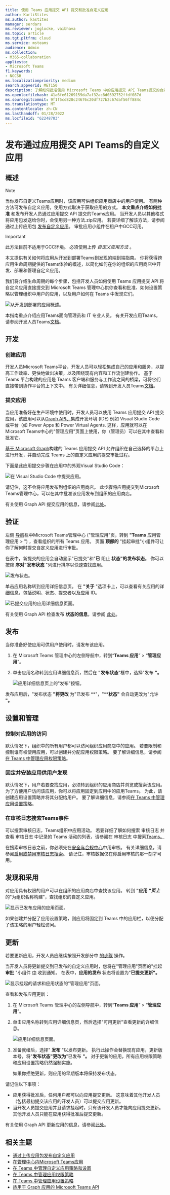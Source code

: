 ```yaml
---
title: 使用 Teams 应用提交 API 提交和批准自定义应用
author: KarliStites
ms.author: kastites
manager: serdars
ms.reviewer: joglocke, vaibhava
ms.topic: article
ms.tgt.pltfrm: cloud
ms.service: msteams
audience: Admin
ms.collection:
- M365-collaboration
appliesto:
- Microsoft Teams
f1.keywords:
- NOCSH
ms.localizationpriority: medium
search.appverid: MET150
description: 了解如何批准使用 Microsoft Teams 中的应用提交 API Teams提交的自定义Microsoft Teams。
ms.openlocfilehash: 41a6fe61269159da7af32ac8d0392752ffdf087d
ms.sourcegitcommit: 9f1f5cd828c24676c20df727b2c67daf56ff884c
ms.translationtype: MT
ms.contentlocale: zh-CN
ms.lasthandoff: 01/28/2022
ms.locfileid: "62248703"
---
```

# <a name="publish-a-custom-app-submitted-through-the-teams-app-submission-api"></a>发布通过应用提交 API Teams的自定义应用

## <a name="overview"></a>概述

> [!NOTE]
> 当你发布自定义Teams应用时，该应用可供组织应用商店中的用户使用。 有两种方法可发布自定义应用，使用方式取决于获取应用的方式。 **本文重点介绍如何批准** 和发布开发人员通过应用提交 API 提交的Teams应用。 当开发人员以其他格式将应用包发送给你时，会使用另一种方法.zip应用。 若要详细了解该方法，请参阅通过上传应用包 <a href="/microsoftteams/upload-custom-apps" target="_blank">发布自定义应用</a>。 审批应用小组件在租户中GCC可用。 

> [!IMPORTANT]
> 此方法目前不适用于GCC环境。 必须使用上传 *自定义应用方法* 。

本文提供有关如何将应用从开发到部署Teams到发现的端到端指南。 你将获得跨应用生命周期提供的Teams体验的概述，以简化如何在你的组织的应用商店中开发、部署和管理自定义应用。

我们将介绍生命周期的每个步骤，包括开发人员如何使用 Teams 应用提交 API 将自定义应用直接提交到 Microsoft Teams 管理中心供你查看和批准、如何设置策略以管理组织中用户的应用，以及用户如何在 Teams 中发现它们。

![从开发到部署的应用概述。](media/custom-app-lifecycle.png)

本指南重点介绍应用Teams面向管理员和 IT 专业人员。 有关开发应用Teams，请参阅开发人员Teams<a href="/microsoftteams/platform" target="_blank">文档</a>。

## <a name="develop"></a>开发

### <a name="create-the-app"></a>创建应用

开发人员Microsoft Teams平台，开发人员可以轻松集成自己的应用和服务，以提高工作效率、更快地做出决策，以及围绕现有内容和工作流创建协作。 基于 Teams 平台构建的应用是 Teams 客户端和服务与工作流之间的桥梁，可将它们直接带到协作平台的上下文中。 有关详细信息，请转到开发人员Teams<a href="/microsoftteams/platform" target="_blank">文档</a>。

### <a name="submit-the-app"></a>提交应用

当应用准备好在生产环境中使用时，开发人员可以使用 Teams 应用提交 API 提交应用，该应用可以从[Graph API、](/graph/api/teamsapp-publish)集成开发环境 (IDE) 例如 Visual Studio Code 或平台（如 Power Apps 和 Power Virtual Agents. 这样，应用就可以在 Microsoft Teams<a href="/microsoftteams/manage-apps" target="_blank"></a>中心的"管理应用"页面上使用，你（管理员）可以在其中查看和批准它。

<a href="/graph/api/teamsapp-publish" target="_blank">基于 Microsoft Graph</a>构建的 Teams 应用提交 API 允许组织在自己选择的平台上进行开发，并自动完成 Teams 上的自定义应用的提交审批过程。

下面是此应用提交步骤在应用中的外观Visual Studio Code：

![在 Visual Studio Code 中提交应用。](media/custom-app-lifecycle-submit-app.png)

请记住，这不会将应用发布到组织的应用商店。 此步骤将应用提交到Microsoft Teams管理中心，可以在其中批准该应用发布到组织的应用商店。

有关使用 Graph API 提交应用的信息，请参阅<a href="/graph/api/teamsapp-publish" target="_blank">此处</a>。

## <a name="validate"></a>验证

左侧 <a href="/microsoftteams/manage-apps" target="_blank">导航</a>栏中Microsoft Teams管理中心 ("管理应用"页，转到 **"Teams** 应用管理应用  >  ") ，查看组织的所有 Teams 应用。 页面 **顶部的** "挂起审批"小组件可让你了解何时提交自定义应用进行审批。

在表中，新提交的应用会自动显示"已提交"和"**已** 阻止 **状态"的发布状态**。 你可以按降 **序对"发布状态** "列进行排序以快速查找应用。

![发布状态。](media/custom-app-lifecycle-validate-app.png)

单击应用名称转到应用详细信息页。 在 **"关于** "选项卡上，可以查看有关应用的详细信息，包括说明、状态、提交者以及应用 ID。

![已提交应用的应用详细信息页面。](media/custom-app-lifecycle-app-details.png)

有关使用 Graph API 检查发布 **状态的信息**，请参阅 <a href="/graph/api/appcatalogs-list-teamsapps" target="_blank">此处</a>。

## <a name="publish"></a>发布

当你准备好使应用可供用户使用时，请发布该应用。

1. 在 Microsoft Teams 管理中心的左侧导航中，转到“**Teams 应用**” > “**管理应用**”。
2. 单击应用名称转到应用详细信息页，然后在 **"发布状态**"框中，选择"发布 **"。**

    ![应用详细信息页上的"发布"按钮。](media/submitted-app-pending-action.png)

发布应用后，"发布状态 **"将更改** 为"已发布 **"，"****状态"** 会自动更改为"允许 **"。**

## <a name="set-up-and-manage"></a>设置和管理

### <a name="control-access-to-the-app"></a>控制对应用的访问

默认情况下，组织中的所有用户都可以访问组织应用商店中的应用。 若要限制和控制谁有权使用应用，可以创建并分配应用权限策略。 要了解详细信息，请参阅<a href="/microsoftteams/teams-app-permission-policies" target="_blank">在 Teams 中管理应用权限策略</a>。

### <a name="pin-and-install-the-app-for-users-to-discover"></a>固定并安装应用供用户发现

默认情况下，用户若要查找应用，必须转到组织的应用商店并浏览或搜索该应用。 为了方便用户访问该应用，你可以将应用固定到应用中的应用Teams。 为此，请创建应用设置策略并将其分配给用户。 要了解详细信息，请参阅<a href="/microsoftteams/teams-app-setup-policies" target="_blank">在 Teams 中管理应用设置策略</a>。

### <a name="search-the-audit-log-for-teams-app-events"></a>在审核日志搜索Teams事件

可以搜索审核日志，Teams组织中应用活动。 若要详细了解如何搜索 审核日志 并查看 审核日志 中记录的 Teams 活动的列表，请参阅在 审核日志 中搜索<a href="/microsoftteams/audit-log-events" target="_blank">Teams。</a>

在搜索审核日志之前，你必须先在<a href="https://protection.office.com" target="_blank">安全与合规中心</a>中用审核。 有关详细信息，请参阅<a href="https://support.office.com/article/Turn-Office-365-audit-log-search-on-or-off-e893b19a-660c-41f2-9074-d3631c95a014" target="_blank">启用或禁用审核日志搜索</a>。 请记住，审核数据仅在你启用审核的那一刻才可用。

## <a name="discover-and-adopt"></a>发现和采用

对应用具有权限的用户可以在组织的应用商店中查找该应用。 转到 **"应用 *"页上*** 的"为组织名称构建"，查找组织的自定义应用。

![显示已发布应用的应用页面。](media/custom-app-lifecycle-discovery.png)

如果创建并分配了应用设置策略，则应用将固定到 Teams 中的应用栏，以便分配了该策略的用户轻松访问。

## <a name="update"></a>更新

若要更新应用，开发人员应继续按照开发部分中 [的步骤](#develop) 操作。

当开发人员将更新提交到已发布的自定义应用时，您将在"管理应用"页面的"挂起 **审批** "小组件 <a href="/microsoftteams/manage-apps" target="_blank">中</a> 收到通知。 在表中，**应用的发布** 状态将设置为"**已提交更新"。**

![显示挂起的请求和应用状态的"管理应用"页面。](media/custom-app-lifecycle-update-submitted.png)

查看和发布应用更新：

1. 在 Microsoft Teams 管理中心的左侧导航中，转到“**Teams 应用**” > “**管理应用**”。
2. 单击应用名称转到应用详细信息页，然后选择"可用更新"查看更新的详细信息。

    ![应用详细信息页面。](media/custom-app-lifecycle-update-app.png)
3. 准备就绪后，选择" **发布** "以发布更新。 执行此操作会替换现有应用，更新版本号，将"**发布状态"更改为**"已发布 **"。** 对于更新的应用，所有应用权限策略和应用设置策略仍然强制实施。

    如果你拒绝更新，则应用的早期版本将保持发布状态。

请记住以下事项：

- 应用获得批准后，任何用户都可以向应用提交更新。 这意味着其他开发人员（包括最初提交该应用的开发人员）可以提交应用更新。
- 当开发人员提交应用并且请求挂起时，只有该开发人员才能向应用提交更新。 其他开发人员只能在应用获得批准后提交更新。

有关使用 Graph API 更新应用的信息，请参阅<a href="/graph/api/teamsapp-update">此处</a>。

## <a name="related-topics"></a>相关主题

- [通过上传应用包发布自定义应用](upload-custom-apps.md)
- [在管理中心内Microsoft Teams应用](manage-apps.md)
- [在 Teams 中管理自定义应用策略和设置](teams-custom-app-policies-and-settings.md)
- [在 Teams 中管理应用权限策略](teams-app-permission-policies.md)
- [在 Teams 中管理应用设置策略](teams-app-setup-policies.md)
- <a href="/graph/api/resources/teamsapp" target="_blank">适用于 Graph 应用的 Microsoft Teams API</a>
